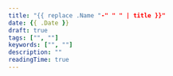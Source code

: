 ```yaml
---
title: "{{ replace .Name "-" " " | title }}"
date: {{ .Date }}
draft: true
tags: ["", ""]
keywords: ["", ""]
description: ""
readingTime: true
---
```


<!-- 
    For figures
    {{< figure src="/img/<your-folder>/<your-image>" alt="<your-image>" caption="<your-design>" style="border-radius: 2px;">}} 
-->